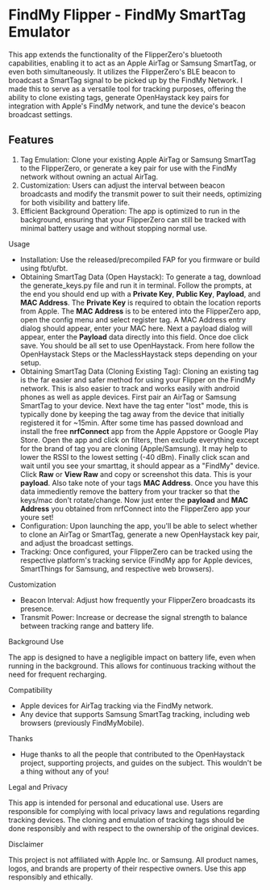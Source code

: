 # FindMy Flipper - FindMy SmartTag Emulator

This app extends the functionality of the FlipperZero's bluetooth capabilities, enabling it to act as an Apple AirTag or Samsung SmartTag, or even both simultaneously. It utilizes the FlipperZero's BLE beacon to broadcast a SmartTag signal to be picked up by the FindMy Network. I made this to serve as a versatile tool for tracking purposes, offering the ability to clone existing tags, generate OpenHaystack key pairs for integration with Apple's FindMy network, and tune the device's beacon broadcast settings.

## Features

1. Tag Emulation: Clone your existing Apple AirTag or Samsung SmartTag to the FlipperZero, or generate a key pair for use with the FindMy network without owning an actual AirTag.
2. Customization: Users can adjust the interval between beacon broadcasts and modify the transmit power to suit their needs, optimizing for both visibility and battery life.
3. Efficient Background Operation: The app is optimized to run in the background, ensuring that your FlipperZero can still be tracked with minimal battery usage and without stopping normal use.

Usage

- Installation: Use the released/precompiled FAP for you firmware or build using fbt/ufbt.
- Obtaining SmartTag Data (Open Haystack): To generate a tag, download the generate_keys.py file and run it in terminal. Follow the prompts, at the end you should end up with a **Private Key**, **Public Key**, **Payload**, and **MAC Address**. The **Private Key** is required to obtain the location reports from Apple. The **MAC Address** is to be entered into the FlipperZero app, open the config menu and select register tag. A MAC Address entry dialog should appear, enter your MAC here. Next a payload dialog will appear, enter the **Payload** data directly into this field. Once doe click save. You should be all set to use OpenHaystack. From here follow the OpenHaystack Steps or the MaclessHaystack steps depending on your setup.
- Obtaining SmartTag Data (Cloning Existing Tag): Cloning an existing tag is the far easier and safer method for using your Flipper on the FindMy network. This is also easier to track and works easily with android phones as well as apple devices. First pair an AirTag or Samsung SmartTag to your device. Next have the tag enter "lost" mode, this is typically done by keeping the tag away from the device that initially registered it for ~15min. After some time has passed download and install the free **nrfConnect** app from the Apple Appstore or Google Play Store. Open the app and click on filters, then exclude everything except for the brand of tag you are cloning (Apple/Samsung). It may help to lower the RSSI to the lowest setting (-40 dBm). Finally click scan and wait until you see your smarttag, it should appear as a "FindMy" device. Click **Raw** or **View Raw** and copy or screenshot this data. This is your **payload**. Also take note of your tags **MAC Address**. Once you have this data immediently remove the battery from your tracker so that the keys/mac don't rotate/change. Now just enter the **payload** and **MAC Address** you obtained from nrfConnect into the FlipperZero app your youre set!
- Configuration: Upon launching the app, you'll be able to select whether to clone an AirTag or SmartTag, generate a new OpenHaystack key pair, and adjust the broadcast settings.
- Tracking: Once configured, your FlipperZero can be tracked using the respective platform's tracking service (FindMy app for Apple devices, SmartThings for Samsung, and respective web browsers).

Customization

- Beacon Interval: Adjust how frequently your FlipperZero broadcasts its presence.
- Transmit Power: Increase or decrease the signal strength to balance between tracking range and battery life.

Background Use

The app is designed to have a negligible impact on battery life, even when running in the background. This allows for continuous tracking without the need for frequent recharging.

Compatibility

- Apple devices for AirTag tracking via the FindMy network.
- Any device that supports Samsung SmartTag tracking, including web browsers (previously FindMyMobile).

Thanks

- Huge thanks to all the people that contributed to the OpenHaystack project, supporting projects, and guides on the subject. This wouldn't be a thing without any of you!

Legal and Privacy

This app is intended for personal and educational use. Users are responsible for complying with local privacy laws and regulations regarding tracking devices. The cloning and emulation of tracking tags should be done responsibly and with respect to the ownership of the original devices.

Disclaimer

This project is not affiliated with Apple Inc. or Samsung. All product names, logos, and brands are property of their respective owners. Use this app responsibly and ethically.
